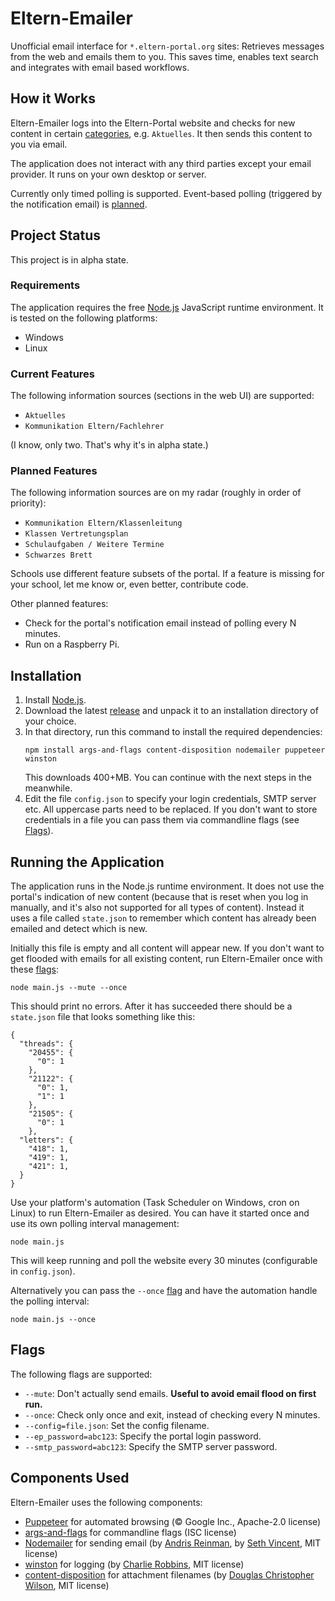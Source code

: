 # Eltern-Emailer

Unofficial email interface for `*.eltern-portal.org` sites: Retrieves messages from the web and
emails them to you. This saves time, enables text search and integrates with email based workflows.

## How it Works

Eltern-Emailer logs into the Eltern-Portal website and checks for new content in certain
[categories](#current-features), e.g. `Aktuelles`. It then sends this content to you via email.

The application does not interact with any third parties except your email provider. It runs on 
your own desktop or server.

Currently only timed polling is supported. Event-based polling (triggered by the notification email)
is [planned](#planned-features).

## Project Status

This project is in alpha state.

### Requirements

The application requires the free [Node.js](https://en.wikipedia.org/wiki/Node.js) JavaScript 
runtime environment. It is tested on the following platforms:

* Windows
* Linux

### Current Features

The following information sources (sections in the web UI) are supported:

* `Aktuelles`
* `Kommunikation Eltern/Fachlehrer`

(I know, only two. That's why it's in alpha state.)

### Planned Features

The following information sources are on my radar (roughly in order of priority):

* `Kommunikation Eltern/Klassenleitung`
* `Klassen Vertretungsplan`
* `Schulaufgaben / Weitere Termine`
* `Schwarzes Brett`

Schools use different feature subsets of the portal. If a feature is missing for your school, let me
know or, even better, contribute code.

Other planned features:

* Check for the portal's notification email instead of polling every N minutes.
* Run on a Raspberry Pi.

## Installation

1. Install [Node.js](https://nodejs.org/).
1. Download the latest [release](https://github.com/zieren/eltern-emailer/releases) and unpack it
   to an installation directory of your choice.
1. In that directory, run this command to install the required dependencies:
   ```
   npm install args-and-flags content-disposition nodemailer puppeteer winston
   ```
   This downloads 400+MB. You can continue with the next steps in the meanwhile.
1. Edit the file `config.json` to specify your login credentials, SMTP server etc. All uppercase
   parts need to be replaced. If you don't want to store credentials in a file you can pass them
   via commandline flags (see [Flags](#flags)).

## Running the Application

The application runs in the Node.js runtime environment. It does not use the portal's indication of
new content (because that is reset when you log in manually, and it's also not supported for all 
types of content). Instead it uses a file called `state.json` to remember which content has already
been emailed and detect which is new.

Initially this file is empty and all content will appear new. If you don't want to get flooded with
emails for all existing content, run Eltern-Emailer once with these [flags](#flags):

```
node main.js --mute --once
```

This should print no errors. After it has succeeded there should be a `state.json` file that looks something like this:

```
{
  "threads": {
    "20455": {
      "0": 1
    },
    "21122": {
      "0": 1,
      "1": 1
    },
    "21505": {
      "0": 1
    },
  "letters": {
    "418": 1,
    "419": 1,
    "421": 1,
  }
}
```

Use your platform's automation (Task Scheduler on Windows, cron on Linux) to
run Eltern-Emailer as desired. You can have it started once and use its own polling interval
management:

```
node main.js
```

This will keep running and poll the website every 30 minutes (configurable in `config.json`).

Alternatively you can pass the `--once` [flag](#flags) and have the automation handle the polling interval:

```
node main.js --once
```

## Flags

The following flags are supported:

* `--mute`: Don't actually send emails. **Useful to avoid email flood on first run.**
* `--once`: Check only once and exit, instead of checking every N minutes.
* `--config=file.json`: Set the config filename.
* `--ep_password=abc123`: Specify the portal login password.
* `--smtp_password=abc123`: Specify the SMTP server password.

## Components Used

Eltern-Emailer uses the following components:

* [Puppeteer](https://github.com/puppeteer/puppeteer) for automated browsing (&copy; Google Inc., Apache-2.0 license)
* [args-and-flags](https://github.com/sethvincent/args-and-flags) for commandline flags (ISC license)
* [Nodemailer](https://nodemailer.com/) for sending email (by [Andris Reinman](https://github.com/andris9), by [Seth Vincent](https://github.com/sethvincent), MIT license)
* [winston](https://github.com/winstonjs/winston) for logging (by [Charlie Robbins](https://github.com/indexzero), MIT license)
* [content-disposition](https://github.com/jshttp/content-disposition) for attachment filenames (by  [Douglas Christopher Wilson](https://github.com/dougwilson), MIT license)

